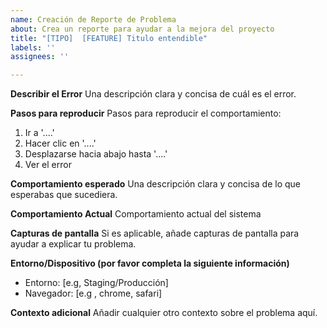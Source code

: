 ```yaml
---
name: Creación de Reporte de Problema
about: Crea un reporte para ayudar a la mejora del proyecto
title: "[TIPO]  [FEATURE] Titulo entendible"
labels: ''
assignees: ''

---
```


**Describir el Error**
Una descripción clara y concisa de cuál es el error.

**Pasos para reproducir**
Pasos para reproducir el comportamiento:

1. Ir a '....'
2. Hacer clic en '....'
3. Desplazarse hacia abajo hasta '....'
4. Ver el error

**Comportamiento esperado**
Una descripción clara y concisa de lo que esperabas que sucediera.

**Comportamiento Actual**
Comportamiento actual del sistema

**Capturas de pantalla**
Si es aplicable, añade capturas de pantalla para ayudar a explicar tu problema.

**Entorno/Dispositivo (por favor completa la siguiente información)**

- Entorno: [e.g, Staging/Producción]
- Navegador: [e.g , chrome, safari]

**Contexto adicional**
Añadir cualquier otro contexto sobre el problema aquí.
